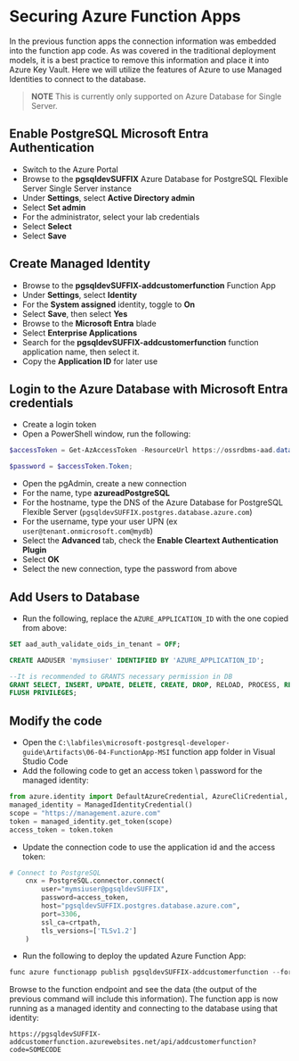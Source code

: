 # Securing Azure Function Apps

In the previous function apps the connection information was embedded into the function app code.  As was covered in the traditional deployment models, it is a best practice to remove this information and place it into Azure Key Vault.  Here we will utilize the features of Azure to use Managed Identities to connect to the database.

> **NOTE** This is currently only supported on Azure Database for Single Server.

## Enable PostgreSQL Microsoft Entra Authentication

- Switch to the Azure Portal
- Browse to the **pgsqldevSUFFIX** Azure Database for PostgreSQL Flexible Server Single Server instance
- Under **Settings**, select **Active Directory admin**
- Select **Set admin**
- For the administrator, select your lab credentials
- Select **Select**
- Select **Save**

## Create Managed Identity

- Browse to the **pgsqldevSUFFIX-addcustomerfunction** Function App
- Under **Settings**, select **Identity**
- For the **System assigned** identity, toggle to **On**
- Select **Save**, then select **Yes**
- Browse to the **Microsoft Entra** blade
- Select **Enterprise Applications**
- Search for the **pgsqldevSUFFIX-addcustomerfunction** function application name, then select it.
- Copy the **Application ID** for later use

## Login to the Azure Database with Microsoft Entra credentials

- Create a login token
- Open a PowerShell window, run the following:

```PowerShell
$accessToken = Get-AzAccessToken -ResourceUrl https://ossrdbms-aad.database.windows.net

$password = $accessToken.Token;
```

- Open the pgAdmin, create a new connection
- For the name, type **azureadPostgreSQL**
- For the hostname, type the DNS of the Azure Database for PostgreSQL Flexible Server (`pgsqldevSUFFIX.postgres.database.azure.com`)
- For the username, type your user UPN (ex `user@tenant.onmicrosoft.com@mydb`)
- Select the **Advanced** tab, check the **Enable Cleartext Authentication Plugin**
- Select **OK**
- Select the new connection, type the password from above

## Add Users to Database

- Run the following, replace the `AZURE_APPLICATION_ID` with the one copied from above:

```sql
SET aad_auth_validate_oids_in_tenant = OFF;

CREATE AADUSER 'mymsiuser' IDENTIFIED BY 'AZURE_APPLICATION_ID';

--It is recommended to GRANTS necessary permission in DB
GRANT SELECT, INSERT, UPDATE, DELETE, CREATE, DROP, RELOAD, PROCESS, REFERENCES, INDEX, ALTER, SHOW DATABASES, CREATE TEMPORARY TABLES, LOCK TABLES, EXECUTE, REPLICATION SLAVE, REPLICATION CLIENT, CREATE VIEW, SHOW VIEW, CREATE ROUTINE, ALTER ROUTINE, CREATE USER, EVENT, TRIGGER ON *.* TO 'mymsiuser'@'%' WITH GRANT OPTION;
FLUSH PRIVILEGES;
```

## Modify the code

- Open the `C:\labfiles\microsoft-postgresql-developer-guide\Artifacts\06-04-FunctionApp-MSI` function app folder in Visual Studio Code
- Add the following code to get an access token \ password for the managed identity:

```python
from azure.identity import DefaultAzureCredential, AzureCliCredential, ChainedTokenCredential, ManagedIdentityCredential
managed_identity = ManagedIdentityCredential()
scope = "https://management.azure.com"
token = managed_identity.get_token(scope)
access_token = token.token
```

- Update the connection code to use the application id and the access token:

```python
# Connect to PostgreSQL
    cnx = PostgreSQL.connector.connect(
        user="mymsiuser@pgsqldevSUFFIX", 
        password=access_token, 
        host="pgsqldevSUFFIX.postgres.database.azure.com", 
        port=3306,
        ssl_ca=crtpath,
        tls_versions=['TLSv1.2']
    )
```

- Run the following to deploy the updated Azure Function App:

```powershell
func azure functionapp publish pgsqldevSUFFIX-addcustomerfunction --force --python
```

Browse to the function endpoint and see the data (the output of the previous command will include this information).  The function app is now running as a managed identity and connecting to the database using that identity:

```text
https://pgsqldevSUFFIX-addcustomerfunction.azurewebsites.net/api/addcustomerfunction?code=SOMECODE
```

